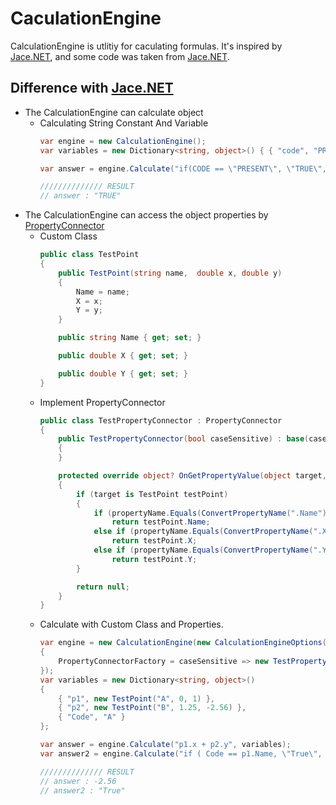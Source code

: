 # CaculationEngine

CalculationEngine is utlitiy for caculating formulas. It's inspired by [Jace.NET](https://github.com/pieterderycke/Jace), and some code was taken from [Jace.NET](https://github.com/pieterderycke/Jace).

## Difference with [Jace.NET](https://github.com/pieterderycke/Jace)
* The CalculationEngine can calculate object
    - Calculating String Constant And Variable
        ```csharp
        var engine = new CalculationEngine();
        var variables = new Dictionary<string, object>() { { "code", "PRESENT" } };

        var answer = engine.Calculate("if(CODE == \"PRESENT\", \"TRUE\", \"FALSE\")", variables);

        ////////////// RESULT
        // answer : "TRUE"
        ```
* The CalculationEngine can access the object properties by [PropertyConnector](https://github.com/soomin-kevin-sung/dotnet-calculation-engine/blob/master/src/KevinComponent/KevinComponent/Execution/PropertyConnector.cs)
    * Custom Class
        ```csharp
        public class TestPoint
        {
            public TestPoint(string name,  double x, double y)
            {
                Name = name;
                X = x;
                Y = y;
            }

            public string Name { get; set; }

            public double X { get; set; }

            public double Y { get; set; }
        }
        ```
    * Implement PropertyConnector
        ```csharp
        public class TestPropertyConnector : PropertyConnector
        {
            public TestPropertyConnector(bool caseSensitive) : base(caseSensitive)
            {
            }

            protected override object? OnGetPropertyValue(object target, string propertyName)
            {
                if (target is TestPoint testPoint)
                {
                    if (propertyName.Equals(ConvertPropertyName(".Name")))
                        return testPoint.Name;
                    else if (propertyName.Equals(ConvertPropertyName(".X")))
                        return testPoint.X;
                    else if (propertyName.Equals(ConvertPropertyName(".Y")))
                        return testPoint.Y;
                }

                return null;
            }
        }
        ```
    * Calculate with Custom Class and Properties.
        ```csharp
        var engine = new CalculationEngine(new CalculationEngineOptions()
        {
            PropertyConnectorFactory = caseSensitive => new TestPropertyConnector(caseSensitive)
        });
        var variables = new Dictionary<string, object>()
        {
            { "p1", new TestPoint("A", 0, 1) },
            { "p2", new TestPoint("B", 1.25, -2.56) },
            { "Code", "A" }
        };

        var answer = engine.Calculate("p1.x + p2.y", variables);
        var answer2 = engine.Calculate("if ( Code == p1.Name, \"True\", \"False\")", variables);

        ////////////// RESULT
        // answer : -2.56
        // answer2 : "True"
        ```